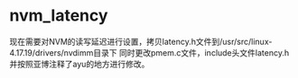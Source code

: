 # nvm_latency
现在需要对NVM的读写延迟进行设置，拷贝latency.h文件到/usr/src/linux-4.17.19/drivers/nvdimm目录下
同时更改pmem.c文件，include头文件latency.h 并按照亚博注释了ayu的地方进行修改。
